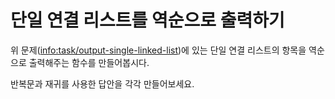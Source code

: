 # 단일 연결 리스트를 역순으로 출력하기

위 문제(<info:task/output-single-linked-list>)에 있는 단일 연결 리스트의 항목을 역순으로 출력해주는 함수를 만들어봅시다. 

반복문과 재귀를 사용한 답안을 각각 만들어보세요.
